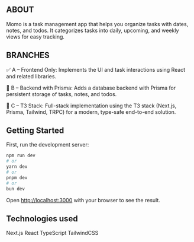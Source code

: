 ## ABOUT

Momo is a task management app that helps you organize tasks with dates, notes, and todos. It categorizes tasks into daily, upcoming, and weekly views for easy tracking.

## BRANCHES

✅ A – Frontend Only:
Implements the UI and task interactions using React and related libraries.

🚧 B – Backend with Prisma:
Adds a database backend with Prisma for persistent storage of tasks, notes, and todos.

🚧 C – T3 Stack:
Full-stack implementation using the T3 stack (Next.js, Prisma, Tailwind, TRPC) for a modern, type-safe end-to-end solution.

## Getting Started

First, run the development server:

```bash
npm run dev
# or
yarn dev
# or
pnpm dev
# or
bun dev
```

Open [http://localhost:3000](http://localhost:3000) with your browser to see the result.

## Technologies used

Next.js
React
TypeScript
TailwindCSS
